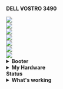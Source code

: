 <strong>DELL VOSTRO 3490</strong>

<div style="align: center">
<img src="https://user-images.githubusercontent.com/12820160/131329505-961330b2-3bd5-4e5c-94fa-fd019f874664.jpg">
</div>

<div style="align: center">
<img src="https://user-images.githubusercontent.com/12820160/131329570-b80f68ca-7685-468c-a1f1-1d74e0d2ad08.jpg">
</div>
<div style="align: center">
<img src="https://user-images.githubusercontent.com/12820160/131329583-422d501c-771f-44d8-a45d-7623df5e5cc7.png">
</div>
<div style="align: center">
<img src="https://user-images.githubusercontent.com/12820160/131329586-2297cd25-8e1a-44d8-91b4-6ace54459995.png">
</div>
<div style="align: center">
<img src="https://user-images.githubusercontent.com/12820160/131329590-91aef3f9-134a-4482-a995-69a9b5c2e758.png">
</div>
<div style="align: center">
<img src="https://user-images.githubusercontent.com/12820160/131329592-ff734cb4-ad93-46d2-97cd-66566efffb06.png">
</div>
<div style="align: center">
<img src="https://user-images.githubusercontent.com/12820160/131329594-bdc24f92-e9d4-498a-b8b2-006ef676fffe.png">
</div>


<details>  
<summary><strong>Booter</strong></summary>
</br>
OpenCore 0.7.1
</details>

<details>  
<summary><strong>My Hardware</strong></summary>
</br>

| Model              | Dell Vostro 3490                       |
|:-------------------|:-------------------------------------------|
| Processor          | Intel Core i3-10110U                       |
| Graphics           | Intel UHD Graphics 620                     |
| Memory             | 12GB 2133MHz DDR4 * 2                      |
| Display            | 14"                                        |
| Storage            | WD Black SN750 SSD NVMe                    |
| WLAN + Bluetooth   | Broadcom BCM94352Z                         |
| Camera             | HD Webcam                                  |
| Fingerprint Reader | No                                         |
| Soundcard          | Realtek ALC236                             |
| Keyboard           | Backlit Keyboard                           |
| Trackpad           | Dell Touchpad                              |


</details>
<strong>Status</strong>

<details>  
<summary><strong>What's working</strong></summary>
</br>

- [x] Intel UHD 620 Graphics `incuding graphics acceleration`
- [x] All USB ports 
- [x] Internal camera
- [x] WiFi using [AirportBrcmFixup](https://github.com/acidanthera/AirportBrcmFixup)
- [x] Bluetooth using [BrcmFirmareData and BrcmPatchRAM3](https://github.com/acidanthera/BrcmPatchRAM)
- [x] Shutdown/ Reboot/ Sleep/ Wake (include Fn + insert and LID device to sleep)
- [x] Speakers and headphones jack
- [x] Realtek Gigabit Ethernet
- [x] App Store
- [x] (unsure, associated with your apple account) iMessage and Facetime 
- [x] HDMI with digital audio passthrough(If you experience cursor lags, try turning on and off one of the displays.)
- [x] Keyboard and Trackpad (multi gesture trackpad)
- [x] Airdrop , Handoff , Sidecar 

</details>

